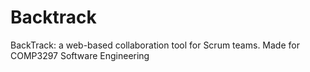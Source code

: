 # Backtrack
BackTrack: a web-based collaboration tool for Scrum teams. Made for COMP3297 Software Engineering
